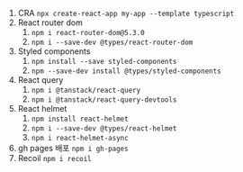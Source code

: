 1. CRA `npx create-react-app my-app --template typescript`
2. React router dom
   1. `npm i react-router-dom@5.3.0`
   2. `npm i --save-dev @types/react-router-dom`
3. Styled components
   1. `npm install --save styled-components`
   2. `npm --save-dev install @types/styled-components`
4. React query
   1. `npm i @tanstack/react-query`
   2. `npm i @tanstack/react-query-devtools`
5. React helmet
   1. `npm install react-helmet`
   2. `npm i --save-dev @types/react-helmet`
   3. `npm i react-helmet-async`
6. gh pages 배포 `npm i gh-pages`
7. Recoil `npm i recoil`
